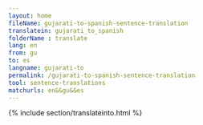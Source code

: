 ```yaml
---
layout: home
fileName: gujarati-to-spanish-sentence-translation
translatein: gujarati_to_spanish
folderName : translate
lang: en
from: gu
to: es
langname: gujarati-to
permalink: /gujarati-to-spanish-sentence-translation
tool: sentence-translations
matchurls: en&&gu&&es
---
```

{% include section/translateinto.html %}
